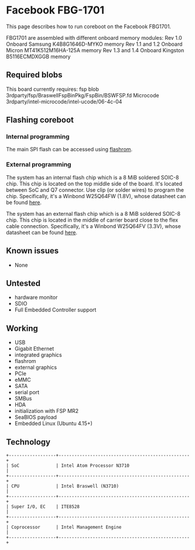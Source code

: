 # Facebook FBG-1701

This page describes how to run coreboot on the Facebook FBG1701.

FBG1701 are assembled with different onboard memory modules:
	Rev 1.0	Onboard Samsung K4B8G1646D-MYKO memory
	Rev 1.1 and 1.2	Onboard Micron MT41K512M16HA-125A memory
	Rev 1.3 and 1.4 Onboard Kingston B5116ECMDXGGB memory

## Required blobs

This board currently requires:
fsp blob	3rdparty/fsp/BraswellFspBinPkg/FspBin/BSWFSP.fd
Microcode	3rdparty/intel-microcode/intel-ucode/06-4c-04

## Flashing coreboot

### Internal programming

The main SPI flash can be accessed using [flashrom].

### External programming

The system has an internal flash chip which is a 8 MiB soldered SOIC-8 chip.
This chip is located on the top middle side of the board. It's located
between SoC and Q7 connector. Use clip (or solder wires) to program
the chip.
Specifically, it's a Winbond W25Q64FW (1.8V), whose datasheet can be found
[here][W25Q64FW].

The system has an external flash chip which is a 8 MiB soldered SOIC-8 chip.
This chip is located in the middle of carrier board close to the flex cable
connection.
Specifically, it's a Winbond W25Q64FV (3.3V), whose datasheet can be found
[here][W25Q64FV].

## Known issues

- None

## Untested

- hardware monitor
- SDIO
- Full Embedded Controller support

## Working

- USB
- Gigabit Ethernet
- integrated graphics
- flashrom
- external graphics
- PCIe
- eMMC
- SATA
- serial port
- SMBus
- HDA
- initialization with FSP MR2
- SeaBIOS payload
- Embedded Linux (Ubuntu 4.15+)

## Technology

```eval_rst
+------------------+--------------------------------------------------+
| SoC              | Intel Atom Processor N3710                       |
+------------------+--------------------------------------------------+
| CPU              | Intel Braswell (N3710)                           |
+------------------+--------------------------------------------------+
| Super I/O, EC    | ITE8528                                          |
+------------------+--------------------------------------------------+
| Coprocessor      | Intel Management Engine                          |
+------------------+--------------------------------------------------+
```

[W25Q64FW]: https://www.winbond.com/resource-files/w25q64fw%20revn%2005182017%20sfdp.pdf
[W25Q64FV]: https://www.winbond.com/resource-files/w25q64fv%20revs%2007182017.pdf
[flashrom]: https://flashrom.org/Flashrom

